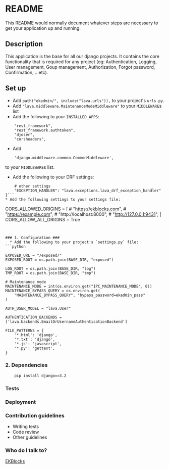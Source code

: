 # README #

This README would normally document whatever steps are necessary to get your application up and running.

## Description ##

This application is the base for all our django projects. It contains the core functionality that is required for any project (eg: Authentication, Logging, User management, Goup management, Authorization, Forgot password, Confirmation, ...etc).


## Set up ##
* Add `path("ekadmin/", include("lava.urls")),` to your project's `urls.py`.
* Add `"lava.middleware.MaintenanceModeMiddleware"` to your `MIDDLEWARE`s list
* Add the following to your `INSTALLED_APPS`: 
```
    "rest_framework",
    "rest_framework.authtoken",
    "djoser",
    "corsheaders",
```
* Add 
```'corsheaders.middleware.CorsMiddleware',
    'django.middleware.common.CommonMiddleware',
```
to your `MIDDLEWARE`s list.
* Add the following to your DRF settings:
```REST_FRAMEWORK = {
    # other settings
    "EXCEPTION_HANDLER": "lava.exceptions.lava_drf_exception_handler"
}```
* Add the following settings to your settings file:
```
CORS_ALLOWED_ORIGINS = [
    # "https://ekblocks.com",
    # "https://example.com",
    # "http://localhost:8000",
    # "http://127.0.0.1:9431",
]
CORS_ALLOW_ALL_ORIGINS = True


```


### 1. Configuration ###
  * Add the following to your project's `settings.py` file:
```python

EXPOSED_URL = "/exposed/"
EXPOSED_ROOT = os.path.join(BASE_DIR, "exposed")

LOG_ROOT = os.path.join(BASE_DIR, "log")
TMP_ROOT = os.path.join(BASE_DIR, "tmp")

# Maintenance mode
MAINTENANCE_MODE = int(os.environ.get("IPC_MAINTENANCE_MODE", 0))
MAINTENANCE_BYPASS_QUERY = os.environ.get(
    "MAINTENANCE_BYPASS_QUERY", "bypass_password=ekadmin_pass"
)

AUTH_USER_MODEL = "lava.User"

AUTHENTICATION_BACKENDS = ['lava.backends.EmailOrUsernameAuthenticationBackend']

FILE_PATTERNS = {
    '*.html': 'django',
    '*.txt': 'django',
    '*.js': 'javascript',
    '*.py': 'gettext',
}

```
### 2. Dependencies ###
```shell
    pip install django==3.2
```
### Tests ###
### Deployment ###

### Contribution guidelines ###

* Writing tests
* Code review
* Other guidelines

### Who do I talk to? ###
[EKBlocks](https://www.ekblocks.com)
